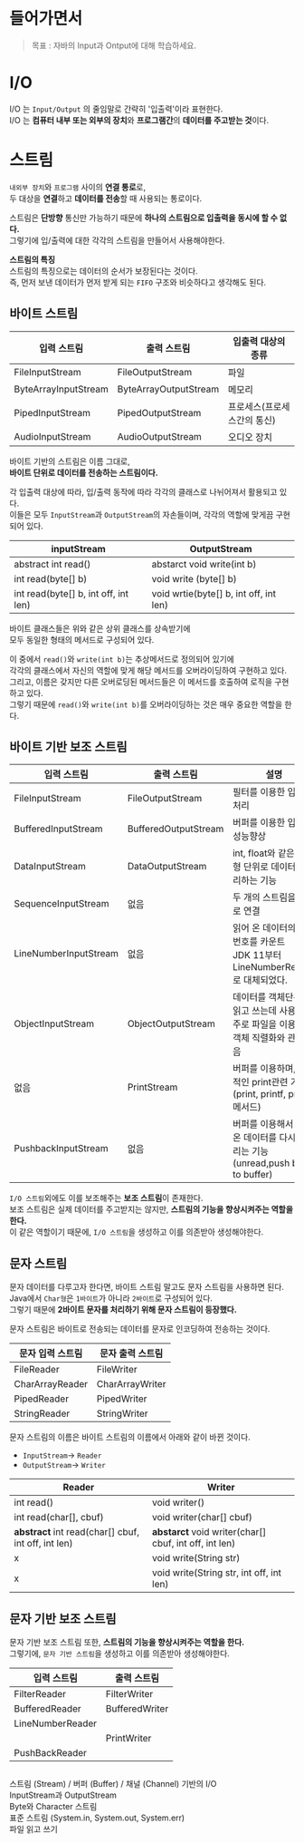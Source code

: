 # 들어가면서
> 목표 : 자바의 Input과 Ontput에 대해 학습하세요.
      
  
        
# I/O     
I/O 는 `Input/Output` 의 줄임말로 간략히 '입출력'이라 표현한다.     
I/O 는 **컴퓨터 내부 또는 외부의 장치**와 **프로그램간**의 **데이터를 주고받는 것**이다.      
        
# 스트림       
`내외부 장치`와 `프로그램` 사이의 **연결 통로**로,              
두 대상을 **연결**하고 **데이터를 전송**할 때 사용되는 통로이다.         
           
스트림은 **단방향** 통신만 가능하기 때문에 **하나의 스트림으로 입출력을 동시에 할 수 없다.**         
그렇기에 입/출력에 대한 각각의 스트림을 만들어서 사용해야한다.      
 
**스트림의 특징**   
스트림의 특징으로는 데이터의 순서가 보장된다는 것이다.           
즉, 먼저 보낸 데이터가 먼저 받게 되는 `FIFO` 구조와 비슷하다고 생각해도 된다.         

## 바이트 스트림
   
|입력 스트림|출력 스트림|입출력 대상의 종류|   
|----------|----------|-----------------|  
|FileInputStream|FileOutputStream|파일|      
|ByteArrayInputStream|ByteArrayOutputStream|메모리|        
|PipedInputStream|PipedOutputStream|프로세스(프로세스간의 통신)|      
|AudioInputStream|AudioOutputStream|오디오 장치|        
       
바이트 기반의 스트림은 이름 그대로,      
**바이트 단위로 데이터를 전송하는 스트림이다.**      
          
각 입출력 대상에 따라, 입/출력 동작에 따라 각각의 클래스로 나뉘어져서 활용되고 있다.                
이들은 모두 `InputStream`과 `OutputStream`의 자손들이며, 각각의 역할에 맞게끔 구현되어 있다.      
              
|inputStream|OutputStream|             
|-----------|------------|                
|abstract int read()|abstarct void write(int b)|               
|int read(byte[] b)|void write (byte[] b)|                  
|int read(byte[] b, int off, int len)|void wrtie(byte[] b, int off, int len)|                   
                   
바이트 클래스들은 위와 같은 상위 클래스를 상속받기에                    
모두 동일한 형태의 메서드로 구성되어 있다.                
      
이 중에서 `read()`와 `write(int b)`는 추상메서드로 정의되어 있기에      
각각의 클래스에서 자신의 역할에 맞게 해당 메서드를 오버라이딩하여 구현하고 있다.      
그리고, 이름은 갖지만 다른 오버로딩된 메서드들은 이 메서드를 호출하여 로직을 구현하고 있다.          
그렇기 때문에 `read()`와 `write(int b)`를 오버라이딩하는 것은 매우 중요한 역할을 한다.     
                     
## 바이트 기반 보조 스트림              
|입력 스트림|출력 스트림|설명|         
|---|----|----|            
|FileInputStream|FileOutputStream|필터를 이용한 입출력 처리|               
|BufferedInputStream|BufferedOutputStream|버퍼를 이용한 입출력 성능향상|                
|DataInputStream|DataOutputStream|int, float와 같은 기본형 단위로 데이터를 처리하는 기능|           
|SequenceInputStream|없음|두 개의 스트림을 하나로 연결|         
|LineNumberInputStream|없음|읽어 온 데이터의 라인 번호를 카운트<br>JDK 11부터 LineNumberReader로 대체되었다.|              
|ObjectInputStream|ObjectOutputStream|데이터를 객체단위로 읽고 쓰는데 사용<br>주로 파일을 이용하며 객체 직렬화와 관련 있음|         
|없음|PrintStream|버퍼를 이용하며, 추가적인 print관련 기능(print, printf, println 메서드)|           
|PushbackInputStream|없음|버퍼를 이용해서 읽어 온 데이터를 다시 되돌리는 기능(unread,push back to buffer)|       
          
`I/O 스트림`외에도 이를 보조해주는 **보조 스트림**이 존재한다.                     
보조 스트림은 실제 데이터를 주고받지는 않지만, **스트림의 기능을 향상시켜주는 역할을 한다.**                             
이 같은 역할이기 때문에, `I/O 스트림`을 생성하고 이를 의존받아 생성해야한다.           
        
## 문자 스트림  
문자 데이터를 다루고자 한다면, 바이트 스트림 말고도 문자 스트림을 사용하면 된다.           
Java에서 `Char형`은 `1바이트`가 아니라 `2바이트`로 구성되어 있다.         
그렇기 때문에 **2바이트 문자를 처리하기 위해 문자 스트림이 등장했다.**       
        
문자 스트림은 바이트로 전송되는 데이터를 문자로 인코딩하여 전송하는 것이다.              
  
|문자 입력 스트림|문자 출력 스트림|   
|---------------|--------------| 
|FileReader|FileWriter|         
|CharArrayReader|CharArrayWriter|           
|PipedReader|PipedWriter|         
|StringReader|StringWriter|       
    
문자 스트림의 이름은 바이트 스트림의 이름에서 아래와 같이 바뀐 것이다.    
     
 * `InputStream`-> `Reader`    
 * `OutputStream`-> `Writer`     
    
|Reader|Writer|    
|------|------| 
|int read()|void writer()|     
|int read(char[], cbuf)|void writer(char[] cbuf)|    
|**abstract** int read(char[] cbuf, int off, int len)|**abstarct** void writer(char[] cbuf, int off, int len)|      
|x|void write(String str)|   
|x|void write(String str, int off, int len)|        
      
## 문자 기반 보조 스트림    
문자 기반 보조 스트림 또한, **스트림의 기능을 향상시켜주는 역할을 한다.**                                  
그렇기에, `문자 기반 스트림`을 생성하고 이를 의존받아 생성해야한다.        

|입력 스트림|출력 스트림|         
|---|----|         
|FilterReader|FilterWriter|
|BufferedReader|BufferedWriter|
|LineNumberReader||
||PrintWriter|
|PushBackReader||

## 

스트림 (Stream) / 버퍼 (Buffer) / 채널 (Channel) 기반의 I/O          
InputStream과 OutputStream           
Byte와 Character 스트림         
표준 스트림 (System.in, System.out, System.err)             
파일 읽고 쓰기       
